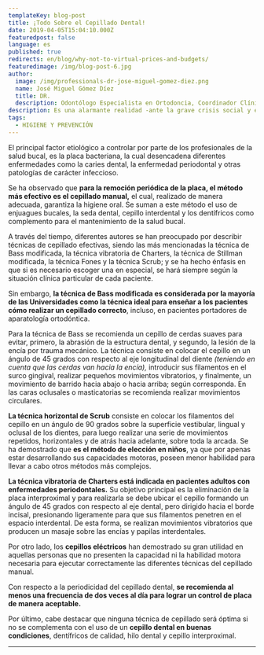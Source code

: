 ```yaml
---
templateKey: blog-post
title: ¡Todo Sobre el Cepillado Dental!
date: 2019-04-05T15:04:10.000Z
featuredpost: false
language: es
published: true
redirects: en/blog/why-not-to-virtual-prices-and-budgets/
featuredimage: /img/blog-post-6.jpg
author: 
  image: /img/professionals-dr-jose-miguel-gomez-diez.png
  name: José Miguel Gómez Díez
  title: DR.
  description: Odontólogo Especialista en Ortodoncia, Coordinador Clínico de DENTAL VIP, Especialidades Odontológicas s.c. y verdadero apasionado del análisis, discusión, comunicación y difusión de la información científica.
description: Es una alarmante realidad -ante la grave crisis social y económica que vivimos- el hecho de que cada vez más personas llamen o escriban correos a las clínicas dentales, como si de tiendas por departamento se tratase, con la única intención de indagar sobre los precios “aproximados” de los tratamientos odontológicos más frecuentes y
tags:
  - HIGIENE Y PREVENCIÓN
---
```


El principal factor etiológico a controlar por parte de los profesionales de la salud bucal, es la placa bacteriana, la cual desencadena diferentes enfermedades como la caries dental, la enfermedad periodontal y otras patologías de carácter infeccioso.

Se ha observado que **para la remoción periódica de la placa, el método más efectivo es el cepillado manual,** el cual, realizado de manera adecuada, garantiza la higiene oral. Se suman a este método el uso de enjuagues bucales, la seda dental, cepillo interdental y los dentífricos como complemento para el mantenimiento de la salud bucal.

A través del tiempo, diferentes autores se han preocupado por describir técnicas de cepillado efectivas, siendo las más mencionadas la técnica de Bass modificada, la técnica vibratoria de Charters, la técnica de Stillman modificada, la técnica Fones y la técnica Scrub; y se ha hecho énfasis en que si es necesario escoger una en especial, se hará siempre según la situación clínica particular de cada paciente.

Sin embargo, **la técnica de Bass modificada es considerada por la mayoría de las Universidades como la técnica ideal para enseñar a los pacientes cómo realizar un cepillado correcto**, incluso, en pacientes portadores de aparatología ortodóntica.

Para la técnica de Bass se recomienda un cepillo de cerdas suaves para evitar, primero, la abrasión de la estructura dental, y segundo, la lesión de la encía por trauma mecánico. La técnica consiste en colocar el cepillo en un ángulo de 45 grados con respecto al eje longitudinal del diente _(teniendo en cuenta que las cerdas van hacia la encía),_ introducir sus filamentos en el surco gingival, realizar pequeños movimientos vibratorios, y finalmente, un movimiento de barrido hacia abajo o hacia arriba; según corresponda. En las caras oclusales o masticatorias se recomienda realizar movimientos circulares.   

**La técnica horizontal de Scrub** consiste en colocar los filamentos del cepillo en un ángulo de 90 grados sobre la superficie vestibular, lingual y oclusal de los dientes, para luego realizar una serie de movimientos repetidos, horizontales y de atrás hacia adelante, sobre toda la arcada. Se ha demostrado que **es el método de elección en niños**, ya que por apenas estar desarrollando sus capacidades motoras, poseen menor habilidad para llevar a cabo otros métodos más complejos.

**La técnica vibratoria de Charters está indicada en pacientes adultos con enfermedades periodontales.** Su objetivo principal es la eliminación de la placa interproximal y para realizarla se debe ubicar el cepillo formando un ángulo de 45 grados con respecto al eje dental, pero dirigido hacia el borde incisal, presionando ligeramente para que sus filamentos penetren en el espacio interdental. De esta forma, se realizan movimientos vibratorios que producen un masaje sobre las encías y papilas interdentales.

Por otro lado, los **cepillos eléctricos** han demostrado su gran utilidad en aquellas personas que no presenten la capacidad ni la habilidad motora necesaria para ejecutar correctamente las diferentes técnicas del cepillado manual.

Con respecto a la periodicidad del cepillado dental, **se recomienda al menos una frecuencia de dos veces al día para lograr un control de placa de manera aceptable.**

Por último, cabe destacar que ninguna técnica de cepillado será óptima si no se complementa con el uso de un **cepillo dental en buenas condiciones**, dentífricos de calidad, hilo dental y cepillo interproximal.

* * *